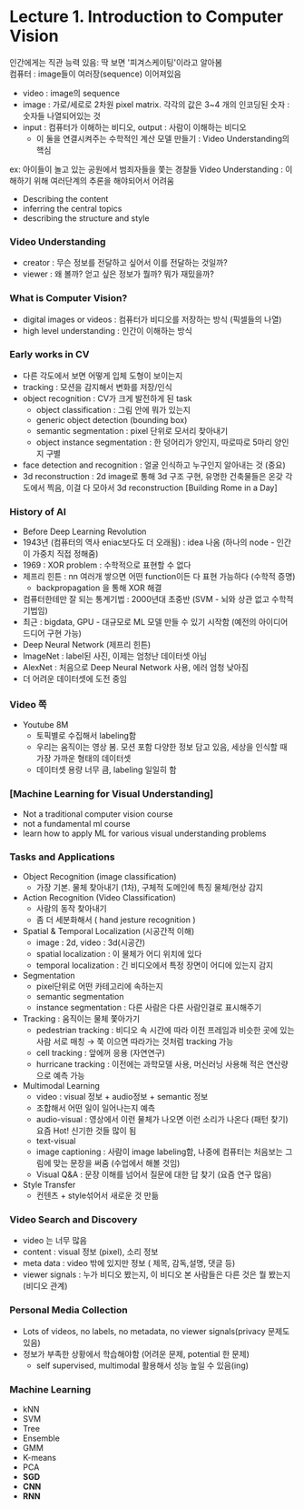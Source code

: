 # Lecture 1. Introduction to Computer Vision

인간에게는 직관 능력 있음: 딱 보면 '피겨스케이팅'이라고 알아봄  
컴퓨터 : image들이 여러장(sequence) 이어져있음 

- video : image의 sequence
- image :  가로/세로로 2차원 pixel matrix. 각각의 값은 3~4 개의 인코딩된 숫자 : 숫자들 나열되어있는 것
- input : 컴퓨터가 이해하는 비디오, output : 사람이 이해하는 비디오
    - 이 둘을 연결시켜주는 수학적인 계산 모델 만들기 : Video Understanding의 핵심  


ex: 아이들이 놀고 있는 공원에서 범죄자들을 쫓는 경찰들
Video Understanding : 이해하기 위해 여러단계의 추론을 해야되어서 어려움
- Describing the content
- inferring the central topics
- describing the structure and style


### Video Understanding
- creator : 무슨 정보를 전달하고 싶어서 이를 전달하는 것일까?
- viewer : 왜 볼까? 얻고 싶은 정보가 뭘까? 뭐가 재밌을까?


### What is Computer Vision?
- digital images or videos : 컴퓨터가 비디오를 저장하는 방식 (픽셀들의 나열)
- high level understanding : 인간이 이해하는 방식


### Early works in CV
- 다른 각도에서 보면 어떻게 입체 도형이 보이는지
- tracking :  모션을 감지해서 변화를 저장/인식
- object recognition :  CV가 크게 발전하게 된 task
    - object classification : 그림 안에 뭐가 있는지
    - generic object detection (bounding box)
    - semantic segmentation : pixel 단위로 모서리 찾아내기
    - object instance segmentation : 한 덩어리가 양인지, 따로따로 5마리 양인지 구별
- face detection and recognition : 얼굴 인식하고 누구인지 알아내는 것 (중요)
- 3d reconstruction : 2d image로 통해 3d 구조 구현, 유명한 건축물들은 온갖 각도에서 찍음, 이걸 다 모아서 3d reconstruction [Building Rome in a Day]

### History of AI
- Before Deep Learning Revolution
- 1943년 (컴퓨터의 역사 eniac보다도 더 오래됨) : idea 나옴 (하나의 node - 인간이 가중치 직접 정해줌)
- 1969 : XOR problem : 수학적으로 표현할 수 없다
- 제프리 힌튼 : nn 여러개 쌓으면 어떤 function이든 다 표현 가능하다 (수학적 증명)
    - backpropagation 을 통해 XOR 해결
- 컴퓨터한테만 잘 되는 통계기법 : 2000년대 초중반 (SVM - 뇌와 상관 없고 수학적 기법임)
- 최근 : bigdata, GPU - 대규모로 ML 모델 만들 수 있기 시작함 (예전의 아이디어 드디어 구현 가능)
- Deep Neural Network (제프리 힌튼)
- ImageNet : label된 사진, 이제는 엄청난 데이터셋 아님
- AlexNet : 처음으로 Deep Neural Network 사용, 에러 엄청 낮아짐
- 더 어려운 데이터셋에 도전 중임

### Video 쪽
- Youtube 8M
    - 토픽별로 수집해서 labeling함
    - 우리는 움직이는 영상 봄. 모션 포함 다양한 정보 담고 있음, 세상을 인식할 때 가장 가까운 형태의 데이터셋
    - 데이터셋 용량 너무 큼, labeling 일일히 함

### [Machine Learning for Visual Understanding]

- Not a traditional computer vision course
- not a fundamental ml course
- learn how to apply ML for various visual understanding problems

### Tasks and Applications
- Object Recognition (image classification)
    - 가장 기본. 물체 찾아내기 (1차),  구체적 도메인에 특징 물체/현상 감지
- Action Recognition (Video Classification)
    - 사람의 동작 찾아내기
    - 좀 더 세분화해서 ( hand jesture recognition )
- Spatial & Temporal Localization (시공간적 이해)
    - image : 2d, video : 3d(시공간)
    - spatial localization : 이 물체가 어디 위치에 있다
    - temporal localization :  긴 비디오에서 특정 장면이 어디에 있는지 감지
- Segmentation
    - pixel단위로 어떤 카테고리에 속하는지
    - semantic segmentation
    - instance segmentation : 다른 사람은 다른 사람인걸로 표시해주기
- Tracking : 움직이는 물체 쫓아가기
    - pedestrian tracking : 비디오 속 시간에 따라 이전 프레임과 비슷한 곳에 있는 사람 서로 매칭 → 쭉 이으면 따라가는 것처럼 tracking 가능
    - cell tracking : 앞에꺼 응용 (자연연구)
    - hurricane tracking : 이전에는 과학모델 사용, 머신러닝 사용해 적은 연산량으로 예측 가능
- Multimodal Learning
    - video : visual 정보 + audio정보 +  semantic 정보
    - 조합해서 어떤 일이 일어나는지 예측
    - audio-visual : 영상에서 이런 물체가 나오면 이런 소리가 나온다 (패턴 찾기) 요즘 Hot! 신기한 것들 많이 됨
    - text-visual
    - image captioning : 사람이 image labeling함, 나중에 컴퓨터는 처음보는 그림에 맞는 문장을 써줌 (수업에서 해볼 것임)
    - Visual Q&A : 문장 이해를 넘어서 질문에 대한 답 찾기 (요즘 연구 많음)
- Style Transfer
    - 컨텐츠 + style섞어서 새로운 것 만듦
    

### Video Search and Discovery
- video 는 너무 많음
- content : visual 정보 (pixel),  소리 정보
- meta data : video 밖에 있지만 정보 ( 제목, 감독,설명, 댓글 등)
- viewer signals : 누가 비디오 봤는지, 이 비디오 본 사람들은 다른 것은 뭘 봤는지(비디오 관계)

### Personal Media Collection
- Lots of videos, no labels, no metadata, no viewer signals(privacy 문제도 있음)
- 정보가 부족한 상황에서 학습해야함 (어려운 문제, potential 한 문제)
    - self supervised, multimodal 활용해서 성능 높일 수 있음(ing)

### Machine Learning
- kNN
- SVM
- Tree
- Ensemble
- GMM
- K-means
- PCA
- **SGD**
- **CNN**
- **RNN**
